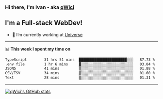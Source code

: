 ### Hi there, I'm Ivan - aka [qWici][website]

## I'm a Full-stack WebDev!
- 🔭 I’m currently working at [Universe][universe]

---

📊 **This week I spent my time on**
<!--START_SECTION:waka-->

```txt
TypeScript        31 hrs 51 mins  ██████████████████████░░░   87.73 %
.env file         1 hr 6 mins     ▓░░░░░░░░░░░░░░░░░░░░░░░░   03.04 %
JSON5             41 mins         ▒░░░░░░░░░░░░░░░░░░░░░░░░   01.88 %
CSV/TSV           34 mins         ▒░░░░░░░░░░░░░░░░░░░░░░░░   01.60 %
Text              28 mins         ▒░░░░░░░░░░░░░░░░░░░░░░░░   01.31 %
```

<!--END_SECTION:waka-->

---

[![qWici's GitHub stats](https://github-readme-stats.vercel.app/api?username=qWici)](https://github.com/qWici/github-readme-stats)

[website]: https://devkucher.com
[twitter]: https://twitter.com/KucherDev
[linkedin]: https://www.linkedin.com/in/ivankucher
[universe]: https://universeapps.limited
